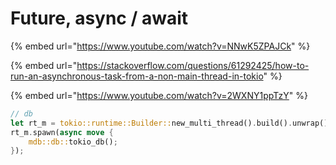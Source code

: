 # Future, async / await

{% embed url="https://www.youtube.com/watch?v=NNwK5ZPAJCk" %}

{% embed url="https://stackoverflow.com/questions/61292425/how-to-run-an-asynchronous-task-from-a-non-main-thread-in-tokio" %}

{% embed url="https://www.youtube.com/watch?v=2WXNY1ppTzY" %}

```rust
// db
let rt_m = tokio::runtime::Builder::new_multi_thread().build().unwrap();
rt_m.spawn(async move {
    mdb::db::tokio_db();
});
```
